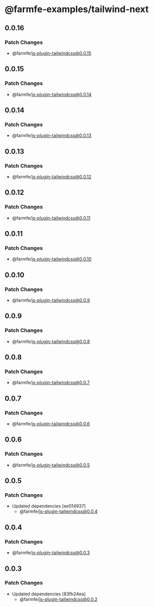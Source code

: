 # @farmfe-examples/tailwind-next

## 0.0.16

### Patch Changes

- @farmfe/js-plugin-tailwindcss@0.0.15

## 0.0.15

### Patch Changes

- @farmfe/js-plugin-tailwindcss@0.0.14

## 0.0.14

### Patch Changes

- @farmfe/js-plugin-tailwindcss@0.0.13

## 0.0.13

### Patch Changes

- @farmfe/js-plugin-tailwindcss@0.0.12

## 0.0.12

### Patch Changes

- @farmfe/js-plugin-tailwindcss@0.0.11

## 0.0.11

### Patch Changes

- @farmfe/js-plugin-tailwindcss@0.0.10

## 0.0.10

### Patch Changes

- @farmfe/js-plugin-tailwindcss@0.0.9

## 0.0.9

### Patch Changes

- @farmfe/js-plugin-tailwindcss@0.0.8

## 0.0.8

### Patch Changes

- @farmfe/js-plugin-tailwindcss@0.0.7

## 0.0.7

### Patch Changes

- @farmfe/js-plugin-tailwindcss@0.0.6

## 0.0.6

### Patch Changes

- @farmfe/js-plugin-tailwindcss@0.0.5

## 0.0.5

### Patch Changes

- Updated dependencies [ee014937]
  - @farmfe/js-plugin-tailwindcss@0.0.4

## 0.0.4

### Patch Changes

- @farmfe/js-plugin-tailwindcss@0.0.3

## 0.0.3

### Patch Changes

- Updated dependencies [83fb24ea]
  - @farmfe/js-plugin-tailwindcss@0.0.2
